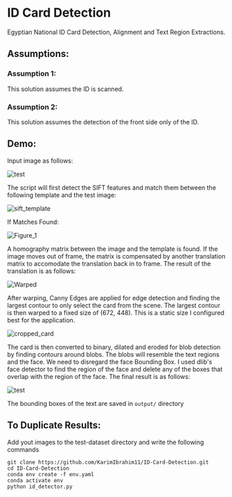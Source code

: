 # ID Card Detection

Egyptian National ID Card Detection, Alignment and Text Region Extractions. 

## Assumptions: 

### Assumption 1: 

This solution assumes the ID is scanned. 

### Assumption 2: 

This solution assumes the detection of the front side only of the ID.


## Demo: 

Input image as follows: 

![test](https://github.com/KarimIbrahim11/ID-Card-Detection/assets/47744559/e5847776-90f1-4e19-aa57-85e70be373c7)

The script will first detect the SIFT features and match them between the following template and the test image:

![sift_template](https://github.com/KarimIbrahim11/ID-Card-Detection/assets/47744559/6958d77d-ae5f-4297-86c4-3ac737f507f0)

If Matches Found: 

![Figure_1](https://github.com/KarimIbrahim11/ID-Card-Detection/assets/47744559/8e41f3d6-d7bd-477d-84b8-5c4b592c855d)

A homography matrix between the image and the template is found. If the image moves out of frame, the matrix is compensated
by another translation matrix to accomodate the translation back in to frame. The result of the translation is as follows: 

![Warped](https://github.com/KarimIbrahim11/ID-Card-Detection/assets/47744559/c05626f1-ebbe-4d0b-ae67-40480946c42d)

After warping, Canny Edges are applied for edge detection and finding the largest contour to only select the card from the scene.
The largest contour is then warped to a fixed size of (672, 448). This is a static size I configured best for the application.

![cropped_card](https://github.com/KarimIbrahim11/ID-Card-Detection/assets/47744559/710b0ab8-3211-4e8b-8375-6662870911f3)

The card is then converted to binary, dilated and eroded for blob detection by finding contours around blobs. The blobs will resemble
the text regions and the face. We need to disregard the face Bounding Box. I used dlib's face detector to find the region of the face
and delete any of the boxes that overlap with the region of the face. The final result is as follows: 

![test](https://github.com/KarimIbrahim11/ID-Card-Detection/assets/47744559/d503cff5-986e-4dc6-b46d-2c3d38f6abb5)

The bounding boxes of the text are saved in ```output/``` directory


## To Duplicate Results: 

Add yout images to the test-dataset directory and write the following commands
```
git clone https://github.com/KarimIbrahim11/ID-Card-Detection.git
cd ID-Card-Detection
conda env create -f env.yaml
conda activate env
python id_detector.py
```







